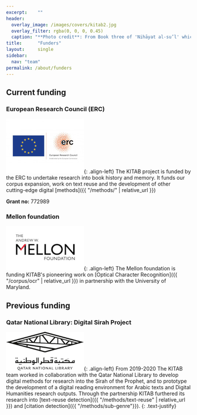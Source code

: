 ```yaml
---
excerpt:	""
header:
  overlay_image: /images/covers/kitab2.jpg
  overlay_filter: rgba(0, 0, 0, 0.45)
  caption: "**Photo credit**: From Book three of 'Nihāyat al-su’l' which gives instructions on using lances. Dated 773/1371 (Add. MS. 18866, f. 113r)"
title:		"Funders"
layout:		single
sidebar:
  nav: "team"
permalink: /about/funders
---
```


## Current funding

### European Research Council (ERC)

[![ERC](/images/funders/LOGO_ERC-FLAG_EU_.jpg)](https://erc.europa.eu/){: .align-left}
The KITAB project is funded by the ERC to undertake research into book history and memory. It funds our corpus expansion, work on text reuse and the development of other cutting-edge digital [methods]({{ "/methods/" | relative_url }})

**Grant no:** 772989

### Mellon foundation

[![Mellon](/images/funders/The-Andrew-W.-Mellon-Foundation.jpeg)](https://mellon.org/){: .align-left}
The Mellon foundation is funding KITAB's pioneering work on [Optical Character Recognition]({{ "/corpus/ocr" | relative_url }}) in partnership with the University of Maryland.


## Previous funding

### Qatar National Library: Digital Sirah Project
[![QNL](/images/funders/QNL_logo.png)](https://qnl.qa/){: .align-left}
From 2019-2020 The KITAB team worked in collaboration with the Qatar National Library to develop digital methods for research into the Sirah of the Prophet, and to prototype the development of a digital reading environment for Arabic texts and Digital Humanities research outputs. Through the partnership KITAB furthered its research into [text-reuse detection]({{ "/methods/text-reuse" | relative_url }}) and [citation detection]({{ "/methods/sub-genre"}}).
{: .text-justify} 